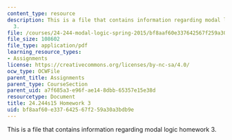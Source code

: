```yaml
---
content_type: resource
description: This is a file that contains information regarding modal logic homework
  3.
file: /courses/24-244-modal-logic-spring-2015/bf8aaf60e337642567f259a30a3bdb9e_MIT24_244S15_Homework3.pdf
file_size: 108602
file_type: application/pdf
learning_resource_types:
- Assignments
license: https://creativecommons.org/licenses/by-nc-sa/4.0/
ocw_type: OCWFile
parent_title: Assignments
parent_type: CourseSection
parent_uid: a7f685a3-e96f-ae14-8dbb-65357e15e38d
resourcetype: Document
title: 24.244s15 Homework 3
uid: bf8aaf60-e337-6425-67f2-59a30a3bdb9e
---
```

This is a file that contains information regarding modal logic homework 3.